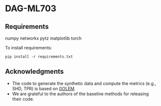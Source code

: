 # DAG-ML703

## Requirements
numpy
networkx
pytz
matplotlib
torch

To install requirements:
```
pip install -r requirements.txt
```
## Acknowledgments
- The code to generate the synthetic data and compute the metrics (e.g., SHD, TPR) is based on [GOLEM].
- We are grateful to the authors of the baseline methods for releasing their code.

[GOLEM]: https://github.com/ignavierng/golem
